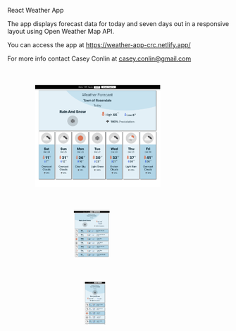 React Weather App

The app displays forecast data for today and seven days out in a responsive layout using Open Weather Map API.

You can access the app at https://weather-app-crc.netlify.app/

For more info contact Casey Conlin at casey.conlin@gmail.com

<div style="width:75%; margin:50px auto;">

<img src ="./src/images/desktop-screenshot.png?raw=true"  width="75%" alt="Desktop screenshot">

</div>

<div style="width:40%; margin: auto;">

<img src ="./src/images/tablet-screenshot.png?raw=true" width="40%" alt="Tablet screenshot">

</div>
<div style="width:30%; margin: 50px auto;">

<img src ="./src/images/mobile-screenshot.png?raw=true" width="30%"  alt="Mobile screenshot">

</div>
